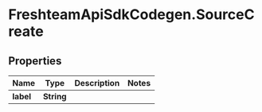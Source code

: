 # FreshteamApiSdkCodegen.SourceCreate

## Properties

Name | Type | Description | Notes
------------ | ------------- | ------------- | -------------
**label** | **String** |  | 



